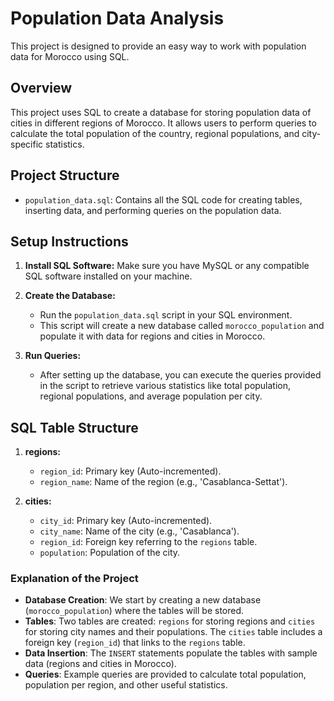 # Population Data Analysis

This project is designed to provide an easy way to work with population data for Morocco using SQL.

## Overview

This project uses SQL to create a database for storing population data of cities in different regions of Morocco. It allows users to perform queries to calculate the total population of the country, regional populations, and city-specific statistics.

## Project Structure

- `population_data.sql`: Contains all the SQL code for creating tables, inserting data, and performing queries on the population data.
  
## Setup Instructions

1. **Install SQL Software:**
   Make sure you have MySQL or any compatible SQL software installed on your machine.

2. **Create the Database:**
   - Run the `population_data.sql` script in your SQL environment.
   - This script will create a new database called `morocco_population` and populate it with data for regions and cities in Morocco.

3. **Run Queries:**
   - After setting up the database, you can execute the queries provided in the script to retrieve various statistics like total population, regional populations, and average population per city.

## SQL Table Structure

1. **regions:**
   - `region_id`: Primary key (Auto-incremented).
   - `region_name`: Name of the region (e.g., 'Casablanca-Settat').

2. **cities:**
   - `city_id`: Primary key (Auto-incremented).
   - `city_name`: Name of the city (e.g., 'Casablanca').
   - `region_id`: Foreign key referring to the `regions` table.
   - `population`: Population of the city.

### Explanation of the Project

- **Database Creation**: We start by creating a new database (`morocco_population`) where the tables will be stored.
- **Tables**: Two tables are created: `regions` for storing regions and `cities` for storing city names and their populations. The `cities` table includes a foreign key (`region_id`) that links to the `regions` table.
- **Data Insertion**: The `INSERT` statements populate the tables with sample data (regions and cities in Morocco).
- **Queries**: Example queries are provided to calculate total population, population per region, and other useful statistics.


